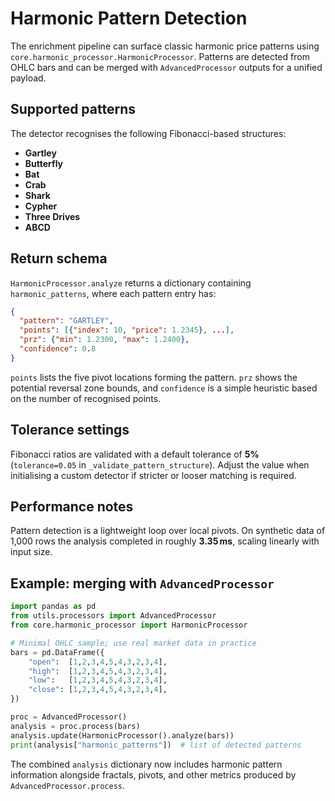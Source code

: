 # Harmonic Pattern Detection

The enrichment pipeline can surface classic harmonic price patterns using
`core.harmonic_processor.HarmonicProcessor`.  Patterns are detected from
OHLC bars and can be merged with `AdvancedProcessor` outputs for a
unified payload.

## Supported patterns

The detector recognises the following Fibonacci-based structures:

- **Gartley**
- **Butterfly**
- **Bat**
- **Crab**
- **Shark**
- **Cypher**
- **Three Drives**
- **ABCD**

## Return schema

`HarmonicProcessor.analyze` returns a dictionary containing
`harmonic_patterns`, where each pattern entry has:

```json
{
  "pattern": "GARTLEY",
  "points": [{"index": 10, "price": 1.2345}, ...],
  "prz": {"min": 1.2300, "max": 1.2400},
  "confidence": 0.8
}
```

`points` lists the five pivot locations forming the pattern. `prz`
shows the potential reversal zone bounds, and `confidence` is a simple
heuristic based on the number of recognised points.

## Tolerance settings

Fibonacci ratios are validated with a default tolerance of **5%**
(`tolerance=0.05` in `_validate_pattern_structure`).  Adjust the value
when initialising a custom detector if stricter or looser matching is
required.

## Performance notes

Pattern detection is a lightweight loop over local pivots. On synthetic
data of 1,000 rows the analysis completed in roughly **3.35 ms**,
scaling linearly with input size.

## Example: merging with `AdvancedProcessor`

```python
import pandas as pd
from utils.processors import AdvancedProcessor
from core.harmonic_processor import HarmonicProcessor

# Minimal OHLC sample; use real market data in practice
bars = pd.DataFrame({
    "open":  [1,2,3,4,5,4,3,2,3,4],
    "high":  [1,2,3,4,5,4,3,2,3,4],
    "low":   [1,2,3,4,5,4,3,2,3,4],
    "close": [1,2,3,4,5,4,3,2,3,4],
})

proc = AdvancedProcessor()
analysis = proc.process(bars)
analysis.update(HarmonicProcessor().analyze(bars))
print(analysis["harmonic_patterns"])  # list of detected patterns
```

The combined `analysis` dictionary now includes harmonic pattern
information alongside fractals, pivots, and other metrics produced by
`AdvancedProcessor.process`.
